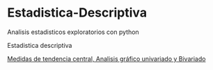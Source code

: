 # Estadistica-Descriptiva
Analisis estadisticos exploratorios con python

Estadistica descriptiva

<p><a href="https://nbviewer.jupyter.org/github/juankfc/DataScientist-Roadmap/blob/main/Estadistica%20Descriptiva.ipynb">Medidas de tendencia central, Analisis gráfico univariado y Bivariado</a>
